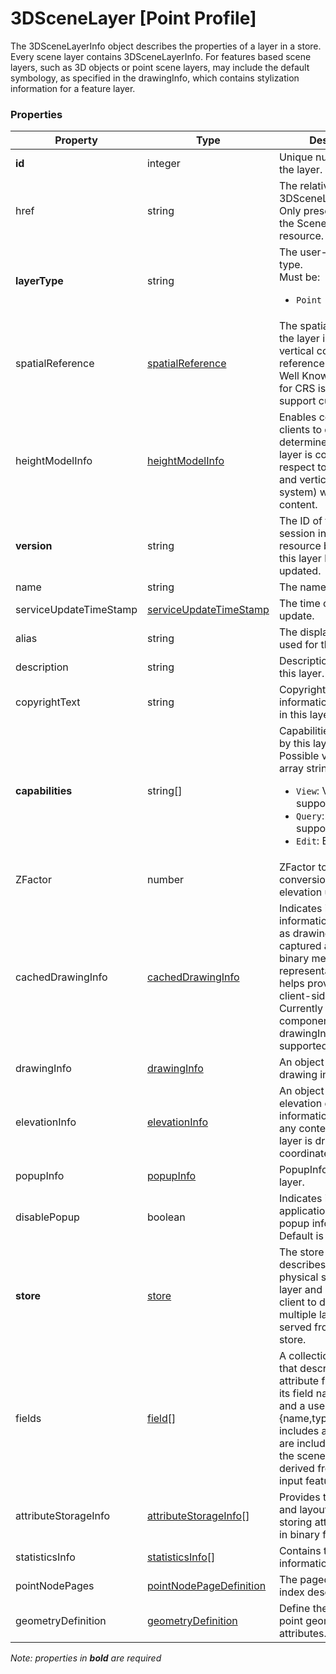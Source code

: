 # 3DSceneLayer [Point Profile]

The 3DSceneLayerInfo object describes the properties of a layer in a store. Every scene layer contains 3DSceneLayerInfo. For features based scene layers, such as 3D objects or point scene layers, may include the default symbology, as specified in the drawingInfo, which contains stylization information for a feature layer.

### Properties

| Property | Type | Description |
| --- | --- | --- |
| **id** | integer | Unique numeric ID of the layer. |
| href | string | The relative URL to the 3DSceneLayerResource. Only present as part of the SceneServiceInfo resource. |
| **layerType** | string | The user-visible layer type.<div>Must be:<ul><li>`Point`</li></ul></div> |
| spatialReference | [spatialReference](spatialReference.cmn.md) | The spatialReference of the layer including the vertical coordinate reference system (CRS). Well Known Text (WKT) for CRS is included to support custom CRS. |
| heightModelInfo | [heightModelInfo](heightModelInfo.cmn.md) | Enables consuming clients to quickly determine whether this layer is compatible (with respect to its horizontal and vertical coordinate system) with existing content. |
| **version** | string | The ID of the last update session in which any resource belonging to this layer has been updated. |
| name | string | The name of this layer. |
| serviceUpdateTimeStamp | [serviceUpdateTimeStamp](serviceUpdateTimeStamp.cmn.md) | The time of the last update. |
| alias | string | The display alias to be used for this layer. |
| description | string | Description string for this layer. |
| copyrightText | string | Copyright and usage information for the data in this layer. |
| **capabilities** | string[] | Capabilities supported by this layer.<div>Possible values for each array string:<ul><li>`View`: View is supported.</li><li>`Query`: Query is supported.</li><li>`Edit`: Edit is defined.</li></ul></div> |
| ZFactor | number | ZFactor to define conversion factor for elevation unit. |
| cachedDrawingInfo | [cachedDrawingInfo](cachedDrawingInfo.cmn.md) | Indicates if any styling information represented as drawingInfo is captured as part of the binary mesh representation.  This helps provide optimal client-side access. Currently the color component of the drawingInfo is supported. |
| drawingInfo | [drawingInfo](drawingInfo.cmn.md) | An object containing drawing information. |
| elevationInfo | [elevationInfo](elevationInfo.cmn.md) | An object containing elevation drawing information. If absent, any content of the scene layer is drawn at its z coordinate. |
| popupInfo | [popupInfo](popupInfo.cmn.md) | PopupInfo of the scene layer. |
| disablePopup | boolean | Indicates if client application will show the popup information. Default is FALSE. |
| **store** | [store](store.psl.md) | The store object describes the exact physical storage of a layer and enables the client to detect when multiple layers are served from the same store. |
| fields | [field](field.cmn.md)[] | A collection of objects that describe each attribute field regarding its field name, datatype, and a user friendly name {name,type,alias}. It includes all fields that are included as part of the scene layer as derived from a source input feature layer. |
| attributeStorageInfo | [attributeStorageInfo](attributeStorageInfo.cmn.md)[] | Provides the schema and layout used for storing attribute content in binary format in I3S. |
| statisticsInfo | [statisticsInfo](statisticsInfo.cmn.md)[] | Contains the statistical information for a layer. |
| pointNodePages | [pointNodePageDefinition](pointNodePageDefinition.psl.md) | The paged-access index description. |
| geometryDefinition | [geometryDefinition](geometryDefinition.psl.md) | Define the layouts of point geometry and its attributes. |

*Note: properties in **bold** are required*

